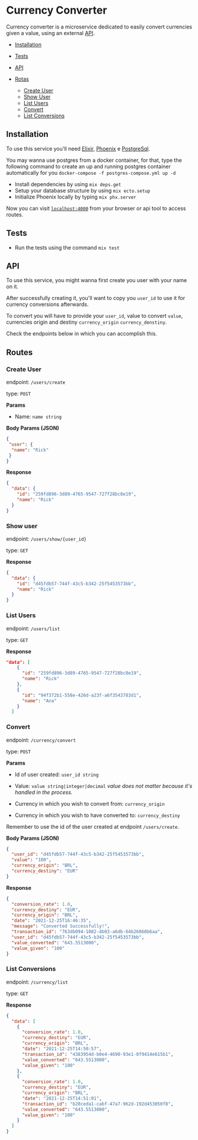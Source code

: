 # Currency Converter

Currency converter is a microservice dedicated to easily convert currencies given a value, using an external [API](https://exchangeratesapi.io/). 

* [Installation](https://github.com/ricksonoliveira/currency_converter#installation)
* [Tests](https://github.com/ricksonoliveira/currency_converter#tests)
* [API](https://github.com/ricksonoliveira/currency_converter#api)
* [Rotas](https://github.com/ricksonoliveira/currency_converter#routes)
  
  * [Create User](https://github.com/ricksonoliveira/currency_converter#create-user)
  * [Show User](https://github.com/ricksonoliveira/currency_converter#show-user)
  * [List Users](https://github.com/ricksonoliveira/currency_converter#list-users)
  * [Convert](https://github.com/ricksonoliveira/currency_converter#convert)
  * [List Conversions](https://github.com/ricksonoliveira/currency_converter#list-conversions)

## **Installation**

To use this service you'll need [Elixir](https://elixir-lang.org/install.html),
[Phoenix](https://hexdocs.pm/phoenix/installation.html) e [PostgreSql](https://www.postgresql.org/).

You may wanna use postgres from a docker container, for that, type the following command to create an up and running postgres container automatically for you `docker-compose -f postgres-compose.yml up -d`

* Install dependencies by using `mix deps.get`
* Setup your database structure by using `mix ecto.setup`
* Initialize Phoenix locally by typing `mix phx.server`

Now you can visit [`localhost:4000`](http://localhost:4000) from your browser or api tool to access routes.

## **Tests**

* Run the tests using the command `mix test`

## **API**

To use this service, you might wanna first create you user with your name on it.

After successfully creating it, you'll want to copy you `user_id` to use it for currency conversions afterwards.

To convert you will have to provide your `user_id`, value to convert `value`, currencies origin and destiny `currency_origin` `currency_denstiny`.

Check the endpoints below in which you can accomplish this.

## **Routes**

### **Create User**

endpoint: `/users/create`

type: `POST`

**Params**

* Name: `name string`

**Body Params (JSON)**

```json
{
 "user": {
  "name": "Rick"
 }
}
```

**Response**

```json
{
  "data": {
    "id": "259fd896-3d89-4765-9547-727f28bc8e19",
    "name": "Rick"
  }
}
```

### **Show user**

endpoint: `/users/show/{user_id}`

type: `GET`

**Response**

```json
{
  "data": {
    "id": "d45fdb57-744f-43c5-b342-25f5453573bb",
    "name": "Rick"
  }
}
```

### **List Users**

endpoint: `/users/list`

type: `GET`

**Response**

```json
"data": [
    {
      "id": "259fd896-3d89-4765-9547-727f28bc8e19",
      "name": "Rick"
    },
    {
      "id": "94f372b1-558e-426d-a23f-a6f3543783d1",
      "name": "Ana"
    }
  ]
```

### **Convert**

endpoint: `/currency/convert`

type: `POST`

**Params**

* Id of user created: `user_id string`

* Value: `value string|integer|decimal` *value does not matter because it's handled in the process.*

* Currency in which you wish to convert from: `currency_origin`

* Currency in which you wish to have converted to: `currency_destiny`


Remember to use the id of the user created at endpoint `/users/create`.

**Body Params (JSON)**

```json
{
  "user_id": "d45fdb57-744f-43c5-b342-25f5453573bb",
  "value": "100",
  "currency_origin": "BRL",
  "currency_destiny": "EUR"
}
```

**Response**

```json
{
  "conversion_rate": 1.0,
  "currency_destiny": "EUR",
  "currency_origin": "BRL",
  "date": "2021-12-25T16:46:35",
  "message": "Converted Successfully!",
  "transaction_id": "763db094-1082-4b03-a6db-64b26060b6aa",
  "user_id": "d45fdb57-744f-43c5-b342-25f5453573bb",
  "value_converted": "643.5513000",
  "value_given": "100"
}
```

### **List Conversions**

endpoint: `/currency/list`

type: `GET`

**Response**

```json
{
  "data": [
    {
      "conversion_rate": 1.0,
      "currency_destiny": "EUR",
      "currency_origin": "BRL",
      "date": "2021-12-25T14:50:57",
      "transaction_id": "4383954d-b0e4-4690-93e1-0f9414e615b1",
      "value_converted": "643.5513000",
      "value_given": "100"
    },
    {
      "conversion_rate": 1.0,
      "currency_destiny": "EUR",
      "currency_origin": "BRL",
      "date": "2021-12-25T14:51:01",
      "transaction_id": "b20ceda1-cabf-47a7-962d-192d453050f8",
      "value_converted": "643.5513000",
      "value_given": "100"
    }
  ]
}
```

